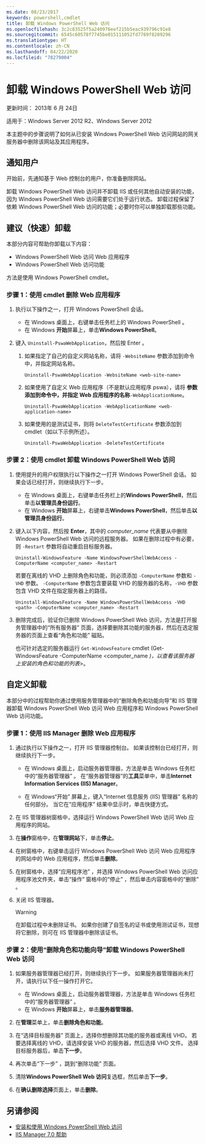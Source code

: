 ```yaml
---
ms.date: 08/23/2017
keywords: powershell,cmdlet
title: 卸载 Windows PowerShell Web 访问
ms.openlocfilehash: 3c2c83525f5a240976eef215b5eac939796c91e8
ms.sourcegitcommit: 6545c60578f7745be015111052fd7769f8289296
ms.translationtype: HT
ms.contentlocale: zh-CN
ms.lasthandoff: 04/22/2020
ms.locfileid: "78279004"
---
```

# <a name="uninstall-windows-powershell-web-access"></a>卸载 Windows PowerShell Web 访问

更新时间： 2013年 6 月 24日

适用于：Windows Server 2012 R2、Windows Server 2012

本主题中的步骤说明了如何从已安装 Windows PowerShell Web 访问网站的网关服务器中删除该网站及其应用程序。

## <a name="notify-users"></a>通知用户

开始前，先通知基于 Web 控制台的用户，你准备删除网站。

卸载 Windows PowerShell Web 访问并不卸载 IIS 或任何其他自动安装的功能，因为 Windows PowerShell Web 访问需要它们处于运行状态。 卸载过程保留了依赖 Windows PowerShell Web 访问的功能；必要时你可以单独卸载那些功能。

## <a name="recommended-quick-uninstallation"></a>建议（快速）卸载

本部分内容可帮助你卸载以下内容：

- Windows PowerShell Web 访问 Web 应用程序
- Windows PowerShell Web 访问功能

方法是使用 Windows PowerShell cmdlet。

### <a name="step-1-delete-the-web-application-using-cmdlets"></a>步骤 1：使用 cmdlet 删除 Web 应用程序

1. 执行以下操作之一，打开 Windows PowerShell 会话。

   - 在 Windows 桌面上，右键单击任务栏上的 Windows PowerShell  。
   - 在 Windows **开始**屏幕上，单击**Windows PowerShell**。

2. 键入 `Uninstall-PswaWebApplication`，然后按 Enter  。

   1. 如果指定了自己的自定义网站名称，请将 `-WebsiteName` 参数添加到命令中，并指定网站名称。

      `Uninstall-PswaWebApplication -WebsiteName <web-site-name>`

   1. 如果使用了自定义 Web 应用程序（不是默认应用程序 pswa），请将  **参数添加到命令中，并指定 Web 应用程序的名称**`-WebApplicationName`。

      `Uninstall-PswaWebApplication -WebApplicationName <web-application-name>`

   1. 如果使用的是测试证书，则将 `DeleteTestCertificate` 参数添加到 cmdlet（如以下示例所述）。

      `Uninstall-PswaWebApplication -DeleteTestCertificate`

### <a name="step-2-uninstall-windows-powershell-web-access-using-cmdlets"></a>步骤 2：使用 cmdlet 卸载 Windows PowerShell Web 访问

1. 使用提升的用户权限执行以下操作之一打开 Windows PowerShell 会话。 如果会话已经打开，则继续执行下一步。

    - 在 Windows 桌面上，右键单击任务栏上的**Windows PowerShell**，然后单击**以管理员身份运行**。
    - 在 Windows **开始**屏幕上，右键单击**Windows PowerShell**，然后单击**以管理员身份运行**。

1. 键入以下内容，然后按 **Enter**，其中的 *computer_name* 代表要从中删除 Windows PowerShell Web 访问的远程服务器。 如果在删除过程中有必要，则 `-Restart` 参数将自动重启目标服务器。

    `Uninstall-WindowsFeature -Name WindowsPowerShellWebAccess -ComputerName <computer_name> -Restart`

    若要在离线的 VHD 上删除角色和功能，则必须添加 `-ComputerName` 参数和 `-VHD` 参数。 `-ComputerName` 参数包含要装载 VHD 的服务器的名称，`-VHD` 参数包含 VHD 文件在指定服务器上的路径。

    `Uninstall-WindowsFeature -Name WindowsPowerShellWebAccess -VHD <path> -ComputerName <computer_name> -Restart`

1. 删除完成后，验证你已删除 Windows PowerShell Web 访问，方法是打开服务管理器中的“所有服务器”  页面，选择要删除其功能的服务器，然后在选定服务器的页面上查看“角色和功能”  磁贴。

    也可针对选定的服务器运行 `Get-WindowsFeature` cmdlet (Get-WindowsFeature -ComputerName &lt;computer_name *)，以查看该服务器上安装的角色和功能的列表*&gt;。

## <a name="custom-uninstallation"></a>自定义卸载

本部分中的过程帮助你通过使用服务管理器中的“删除角色和功能向导”和 IIS 管理器卸载 Windows PowerShell Web 访问 Web 应用程序和 Windows PowerShell Web 访问功能。

### <a name="step-1-delete-the-web-application-using-iis-manager"></a>步骤 1：使用 IIS Manager 删除 Web 应用程序

1. 通过执行以下操作之一，打开 IIS 管理器控制台。 如果该控制台已经打开，则继续执行下一步。

   - 在 Windows 桌面上，启动服务器管理器，方法是单击 Windows 任务栏中的“服务器管理器”  。 在“服务器管理器”的**工具**菜单中，单击**Internet Information Services (IIS) Manager**。

   - 在 Windows“开始”  屏幕上，键入“Internet 信息服务 (IIS) 管理器”  名称的任何部分。 当它在“应用程序”  结果中显示时，单击快捷方式。

1. 在 IIS 管理器树窗格中，选择运行 Windows PowerShell Web 访问 Web 应用程序的网站。

1. 在**操作**窗格中，在**管理网站**下，单击**停止**。

1. 在树窗格中，右键单击运行 Windows PowerShell Web 访问 Web 应用程序的网站中的 Web 应用程序，然后单击**删除**。

1. 在树窗格中，选择“应用程序池”  ，并选择 Windows PowerShell Web 访问应用程序池文件夹，单击“操作”  窗格中的“停止”  ，然后单击内容窗格中的“删除”  。

1. 关闭 IIS 管理器。

   > [!WARNING]
   > 在卸载过程中未删除证书。 如果你创建了自签名的证书或使用测试证书，现想将它删除，则可在 IIS 管理器中删除该证书。

### <a name="step-2-uninstall-windows-powershell-web-access-using-the-remove-roles-and-features-wizard"></a>步骤 2：使用“删除角色和功能向导”卸载 Windows PowerShell Web 访问

1. 如果服务器管理器已经打开，则继续执行下一步。 如果服务器管理器尚未打开，请执行以下任一操作打开它。

    - 在 Windows 桌面上，启动服务器管理器，方法是单击 Windows 任务栏中的“服务器管理器”  。
    - 在 Windows **开始**屏幕上，单击**服务器管理器**。

1. 在**管理**菜单上，单击**删除角色和功能**。

1. 在“选择目标服务器”  页面上，选择你想删除其功能的服务器或离线 VHD。 若要选择离线的 VHD，请选择安装 VHD 的服务器，然后选择 VHD 文件。 选择目标服务器后，单击**下一步**。

1. 再次单击“下一步”  ，跳到“删除功能”  页面。

1. 清除**Windows PowerShell Web 访问**复选框，然后单击**下一步**。

1. 在**确认删除选择**页面上，单击**删除**。

## <a name="see-also"></a>另请参阅

- [安装和使用 Windows PowerShell Web 访问](install-and-use-windows-powershell-web-access.md)
- [IIS Manager 7.0 帮助](https://technet.microsoft.com/library/cc732664.aspx)
